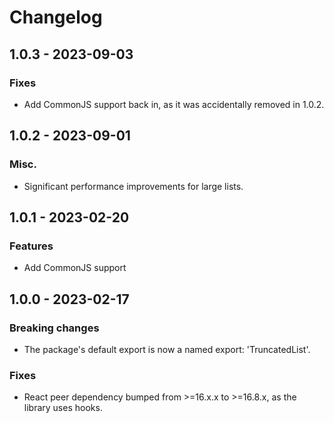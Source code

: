 # Changelog

## 1.0.3 - 2023-09-03

### Fixes

- Add CommonJS support back in, as it was accidentally removed in 1.0.2.

## 1.0.2 - 2023-09-01

### Misc.

- Significant performance improvements for large lists.

## 1.0.1 - 2023-02-20

### Features

- Add CommonJS support

## 1.0.0 - 2023-02-17

### Breaking changes

- The package's default export is now a named export: 'TruncatedList'.

### Fixes

- React peer dependency bumped from >=16.x.x to >=16.8.x, as the library uses hooks.
